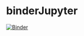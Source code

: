 # binderJupyter
[![Binder](https://mybinder.org/badge_logo.svg)](https://mybinder.org/v2/gh/sun-ac/binderJupyter/HEAD)
